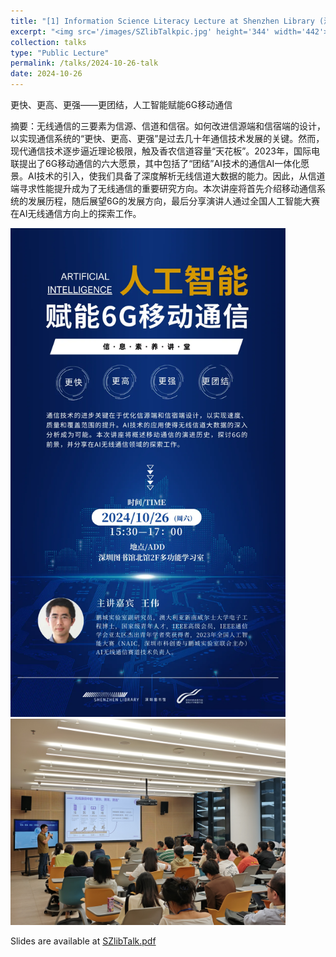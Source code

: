 ```yaml
---
title: "[1] Information Science Literacy Lecture at Shenzhen Library (深圳图书馆信息素养讲座)"
excerpt: "<img src='/images/SZlibTalkpic.jpg' height='344' width='442'>"
collection: talks
type: "Public Lecture"
permalink: /talks/2024-10-26-talk
date: 2024-10-26
---
```


<p style="text-align:justify"> 更快、更高、更强——更团结，人工智能赋能6G移动通信 </p>

摘要：无线通信的三要素为信源、信道和信宿。如何改进信源端和信宿端的设计，以实现通信系统的“更快、更高、更强”是过去几十年通信技术发展的关键。然而，现代通信技术逐步逼近理论极限，触及香农信道容量“天花板”。2023年，国际电联提出了6G移动通信的六大愿景，其中包括了“团结”AI技术的通信AI一体化愿景。AI技术的引入，使我们具备了深度解析无线信道大数据的能力。因此，从信道端寻求性能提升成为了无线通信的重要研究方向。本次讲座将首先介绍移动通信系统的发展历程，随后展望6G的发展方向，最后分享演讲人通过全国人工智能大赛在AI无线通信方向上的探索工作。

<img src='/images/AI6G.webp' width="440">

<img src='/images/SZlibTalkpic.jpg' width="440">

Slides are available at [SZlibTalk.pdf](https://WeiWang-WYS.github.io/files/SZlibTalk.pdf)

